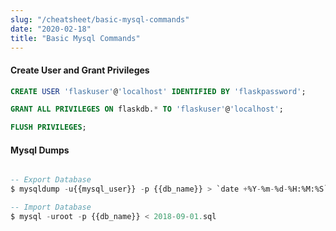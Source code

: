 ```yaml
---
slug: "/cheatsheet/basic-mysql-commands"
date: "2020-02-18"
title: "Basic Mysql Commands"
---
```



#### Create User and Grant Privileges
```sql
CREATE USER 'flaskuser'@'localhost' IDENTIFIED BY 'flaskpassword';

GRANT ALL PRIVILEGES ON flaskdb.* TO 'flaskuser'@'localhost';

FLUSH PRIVILEGES;
```

#### Mysql Dumps

```sql

-- Export Database
$ mysqldump -u{{mysql_user}} -p {{db_name}} > `date +%Y-%m-%d-%H:%M:%S`.sql

-- Import Database
$ mysql -uroot -p {{db_name}} < 2018-09-01.sql

```
